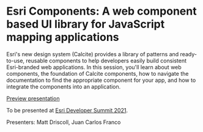 # Esri Components: A web component based UI library for JavaScript mapping applications

Esri's new design system (Calcite) provides a library of patterns and ready-to-use, reusable components to help developers easily build consistent Esri-branded web applications. In this session, you'll learn about web components, the foundation of Calcite components, how to navigate the documentation to find the appropriate component for your app, and how to integrate the components into an application.

[Preview presentation](https://jcfranco.github.io/dev-summit-2021-esri-components/slides/#/)

To be presented at [Esri Developer Summit 2021](http://www.esri.com/events/devsummit).

Presenters: Matt Driscoll, Juan Carlos Franco
